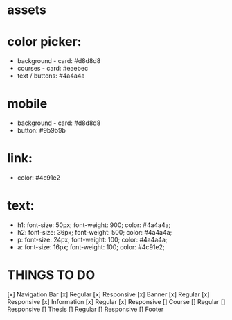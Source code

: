# assets

# color picker:
- background - card: #d8d8d8
- courses - card: #eaebec
- text / buttons: #4a4a4a

# mobile
- background - card: #d8d8d8
- button: #9b9b9b

# link:
- color: #4c91e2

# text:
- h1: font-size: 50px; font-weight: 900;  color: #4a4a4a;
- h2: font-size: 36px; font-weight: 500; color: #4a4a4a;
- p: font-size: 24px; font-weight: 100; color: #4a4a4a;
- a: font-size: 16px; font-weight: 100; color: #4c91e2;

# THINGS TO DO
[x] Navigation Bar
    [x] Regular
    [x] Responsive
[x] Banner 
    [x] Regular
    [x] Responsive
[x] Information
    [x] Regular
    [x] Responsive
[] Course
    [] Regular
    [] Responsive
[] Thesis
    [] Regular
    [] Responsive
[] Footer